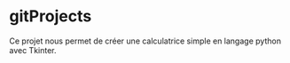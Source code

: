 # gitProjects
Ce projet nous permet de créer une calculatrice simple en langage python avec Tkinter.
